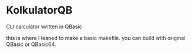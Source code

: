 # KolkulatorQB
CLI calculator written in QBasic

this is where I leaned to make a basic makefile.
you can build with original QBasic or QBasic64.
